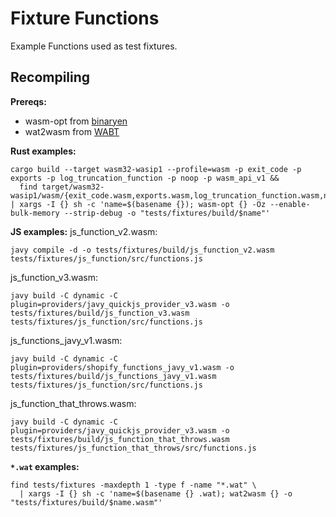 # Fixture Functions

Example Functions used as test fixtures.

## Recompiling

**Prereqs:**
- wasm-opt from [binaryen](https://github.com/WebAssembly/binaryen)
- wat2wasm from [WABT](https://github.com/WebAssembly/wabt)


**Rust examples:**
```
cargo build --target wasm32-wasip1 --profile=wasm -p exit_code -p exports -p log_truncation_function -p noop -p wasm_api_v1 &&
  find target/wasm32-wasip1/wasm/{exit_code.wasm,exports.wasm,log_truncation_function.wasm,noop.wasm,wasm_api_v1.wasm} | xargs -I {} sh -c 'name=$(basename {}); wasm-opt {} -Oz --enable-bulk-memory --strip-debug -o "tests/fixtures/build/$name"'
```

**JS examples:**
js_function_v2.wasm:
```
javy compile -d -o tests/fixtures/build/js_function_v2.wasm tests/fixtures/js_function/src/functions.js
```

js_function_v3.wasm:
```
javy build -C dynamic -C plugin=providers/javy_quickjs_provider_v3.wasm -o tests/fixtures/build/js_function_v3.wasm tests/fixtures/js_function/src/functions.js
```

js_functions_javy_v1.wasm:
```
javy build -C dynamic -C plugin=providers/shopify_functions_javy_v1.wasm -o tests/fixtures/build/js_functions_javy_v1.wasm tests/fixtures/js_function/src/functions.js
```

js_function_that_throws.wasm:
```
javy build -C dynamic -C plugin=providers/javy_quickjs_provider_v3.wasm -o tests/fixtures/build/js_function_that_throws.wasm tests/fixtures/js_function_that_throws/src/functions.js
```

**`*.wat` examples:**
```
find tests/fixtures -maxdepth 1 -type f -name "*.wat" \
  | xargs -I {} sh -c 'name=$(basename {} .wat); wat2wasm {} -o "tests/fixtures/build/$name.wasm"'
```
